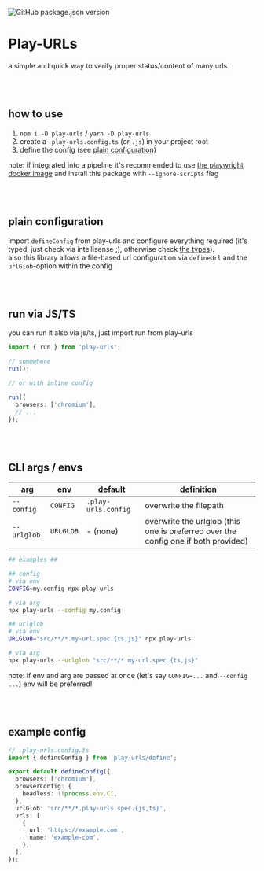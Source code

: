 ![GitHub package.json version](https://img.shields.io/github/package-json/v/steve-py96/play-urls?style=flat-square&color=000000)

# Play-URLs

a simple and quick way to verify proper status/content of many urls

<br />
<br />

## how to use

1. `npm i -D play-urls` / `yarn -D play-urls`
2. create a `.play-urls.config.ts` (or `.js`) in your project root
3. define the config (see [plain configuration](#plain-configuration))

note: if integrated into a pipeline it's recommended to use [the playwright docker image](https://playwright.dev/docs/docker) and install this package with `--ignore-scripts` flag

<br />
<br />

## plain configuration

import `defineConfig` from play-urls and configure everything required (it's typed, just check via intellisense ;), otherwise check [the types](src/types.ts)). <br />
also this library allows a file-based url configuration via `defineUrl` and the `urlGlob`-option within the config

<br />
<br />

## run via JS/TS

you can run it also via js/ts, just import run from play-urls

```ts
import { run } from 'play-urls';

// somewhere
run();

// or with inline config

run({
  browsers: ['chromium'],
  // ...
});
```

<br />
<br />

## CLI args / envs

| arg         | env       | default             | definition                                                                         |
| ----------- | --------- | ------------------- | ---------------------------------------------------------------------------------- |
| `--config`  | `CONFIG`  | `.play-urls.config` | overwrite the filepath                                                             |
| `--urlglob` | `URLGLOB` | - (none)            | overwrite the urlglob (this one is preferred over the config one if both provided) |

```sh
## examples ##

## config
# via env
CONFIG=my.config npx play-urls

# via arg
npx play-urls --config my.config

## urlglob
# via env
URLGLOB="src/**/*.my-url.spec.{ts,js}" npx play-urls

# via arg
npx play-urls --urlglob "src/**/*.my-url.spec.{ts,js}"
```

note: if env and arg are passed at once (let's say `CONFIG=...` and `--config ...`) env will be preferred!

<br />
<br />

## example config

```ts
// .play-urls.config.ts
import { defineConfig } from 'play-urls/define';

export default defineConfig({
  browsers: ['chromium'],
  browserConfig: {
    headless: !!process.env.CI,
  },
  urlGlob: 'src/**/*.play-urls.spec.{js,ts}',
  urls: [
    {
      url: 'https://example.com',
      name: 'example-com',
    },
  ],
});
```
